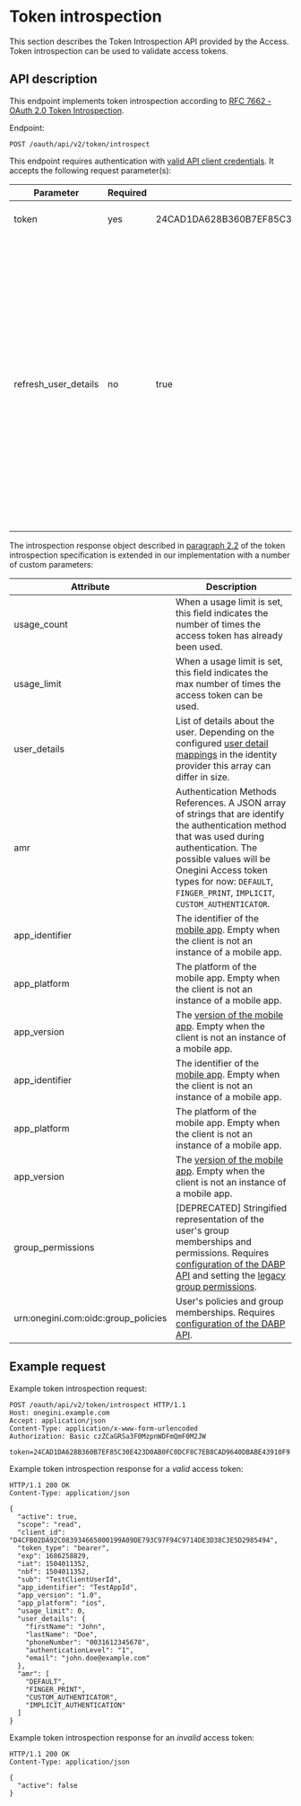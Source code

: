 # Token introspection

This section describes the Token Introspection API provided by the Access. Token introspection can be used to validate access tokens.

## API description

This endpoint implements token introspection according to [RFC 7662 - OAuth 2.0 Token Introspection](https://tools.ietf.org/html/rfc7662).

Endpoint:

```http
POST /oauth/api/v2/token/introspect
```

This endpoint requires authentication with [valid API client credentials](../topics/technical-app-management/api-configuration/api-configuration.md). It accepts the following request parameter(s):

| Parameter            | Required | Example value                                                    | Description                                                                                                                                                                                                                                                                                                                                                                       |
|----------------------|----------|------------------------------------------------------------------|-----------------------------------------------------------------------------------------------------------------------------------------------------------------------------------------------------------------------------------------------------------------------------------------------------------------------------------------------------------------------------------|
| token                | yes      | 24CAD1DA628B360B7EF85C30E423D0AB0FC0DCF8C7EB8CAD9640DBABE43910F9 | The value of the access token                                                                                                                                                                                                                                                                                                                                                     |
| refresh_user_details | no       | true                                                             | The properties of the `user_details` object from the [user info endpoint](../topics/general-app-config/identity-providers/identity-providers.md#configure-user-info-endpoint) are cached after the first request. Use this parameter to force fetching the user details again from the user info endpoint. Performance may decrease when you add this parameter to every request. |

The introspection response object described in [paragraph 2.2](https://tools.ietf.org/html/rfc7662#section-2.2) of the token introspection
specification is extended in our implementation with a number of custom parameters:

| Attribute                           | Description                                                                                                                                                                                                                                                                |
|-------------------------------------|----------------------------------------------------------------------------------------------------------------------------------------------------------------------------------------------------------------------------------------------------------------------------|
| usage_count                         | When a usage limit is set, this field indicates the number of times the access token has already been used.                                                                                                                                                                |
| usage_limit                         | When a usage limit is set, this field indicates the max number of times the access token can be used.                                                                                                                                                                      |
| user_details                        | List of details about the user. Depending on the configured [user detail mappings](../topics/general-app-config/identity-providers/identity-providers.md#attribute-mapping) in the identity provider this array can differ in size.                                        |
| amr                                 | Authentication Methods References. A JSON array of strings that are identify the authentication method that was used during authentication. The possible values will be Onegini Access token types for now: `DEFAULT`, `FINGER_PRINT`, `IMPLICIT`, `CUSTOM_AUTHENTICATOR`. |
| app_identifier                      | The identifier of the [mobile app](../topics/mobile-apps/index.md). Empty when the client is not an instance of a mobile app.                                                                                                                                              |
| app_platform                        | The platform of the mobile app. Empty when the client is not an instance of a mobile app.                                                                                                                                                                                  |
| app_version                         | The [version of the mobile app](../topics/mobile-apps/app-configuration/app-version-management.md). Empty when the client is not an instance of a mobile app.                                                                                                              |
| app_identifier                      | The identifier of the [mobile app](../topics/mobile-apps/index.md). Empty when the client is not an instance of a mobile app.                                                                                                                                              |
| app_platform                        | The platform of the mobile app. Empty when the client is not an instance of a mobile app.                                                                                                                                                                                  |
| app_version                         | The [version of the mobile app](../topics/mobile-apps/app-configuration/app-version-management.md). Empty when the client is not an instance of a mobile app.                                                                                                              |
| group_permissions                   | [DEPRECATED] Stringified representation of the user's group memberships and permissions. Requires [configuration of the DABP API](../topics/dum-report/index.md) and setting the [legacy group permissions](../topics/web-clients/web-client-configuration.md).            |
| urn:onegini.com:oidc:group_policies | User's policies and group memberships. Requires [configuration of the DABP API](../topics/dum-report/index.md).                                                                                                                                                            |

## Example request

Example token introspection request:

```http
POST /oauth/api/v2/token/introspect HTTP/1.1
Host: onegini.example.com
Accept: application/json
Content-Type: application/x-www-form-urlencoded
Authorization: Basic czZCaGRSa3F0MzpnWDFmQmF0M2JW

token=24CAD1DA628B360B7EF85C30E423D0AB0FC0DCF8C7EB8CAD9640DBABE43910F9
```

Example token introspection response for a _valid_ access token:

```http
HTTP/1.1 200 OK
Content-Type: application/json

{
  "active": true,
  "scope": "read",
  "client_id": "D4CFB02DA92C083934665000199A09DE793C97F94C9714DE3D38C3E5D2985494",
  "token_type": "bearer",
  "exp": 1686258829,
  "iat": 1504011352,
  "nbf": 1504011352,
  "sub": "TestClientUserId",
  "app_identifier": "TestAppId",
  "app_version": "1.0",
  "app_platform": "ios",
  "usage_limit": 0,
  "user_details": {
    "firstName": "John",
    "lastName": "Doe",
    "phoneNumber": "0031612345678",
    "authenticationLevel": "1",
    "email": "john.doe@example.com"
  },
  "amr": [
    "DEFAULT",
    "FINGER_PRINT",
    "CUSTOM_AUTHENTICATOR",
    "IMPLICIT_AUTHENTICATION"
  ]
}
```

Example token introspection response for an _invalid_ access token:

```http
HTTP/1.1 200 OK
Content-Type: application/json

{
  "active": false
}
```
